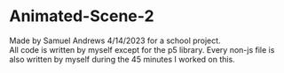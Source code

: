 # Animated-Scene-2
Made by Samuel Andrews 4/14/2023 for a school project.  
All code is written by myself except for the p5 library. Every non-js file is also written by myself during the 45 minutes I worked on this.
